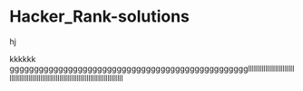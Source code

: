  # Hacker_Rank-solutions
hj

kkkkkk
ggggggggggggggggggggggggggggggggggggggggggggggggglllllllllllllllllllllllllllllllllllllllllllllllllllllllllllllllllllllllllllllllllll
